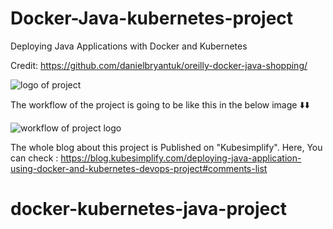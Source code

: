 # Docker-Java-kubernetes-project
Deploying Java Applications with Docker and Kubernetes

Credit: https://github.com/danielbryantuk/oreilly-docker-java-shopping/


![logo of project](https://user-images.githubusercontent.com/103496926/211329843-62fd4ffb-1129-4c3a-9f9b-ca2d4b40efa4.png)

The workflow of the project is going to be like this in the below image ⬇️⬇️

![workflow of project logo](https://user-images.githubusercontent.com/103496926/211329892-bc005b89-9975-44cc-9bb9-88d55ce5a22a.png)

The whole blog about this project is Published on "Kubesimplify". Here, You can check : https://blog.kubesimplify.com/deploying-java-application-using-docker-and-kubernetes-devops-project#comments-list
# docker-kubernetes-java-project
